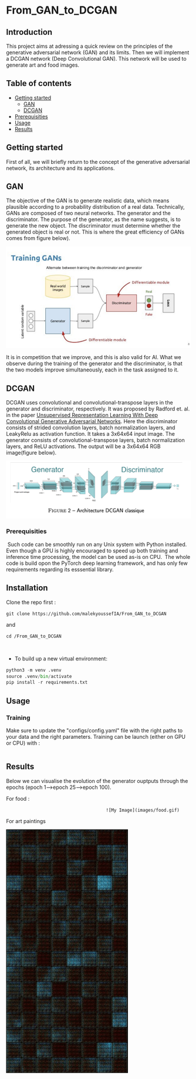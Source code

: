 # From_GAN_to_DCGAN

## Introduction
This project aims at adressing a quick review on the principles of the generative adversarial network (GAN)  and its limits. Then we will implement a DCGAN network (Deep Convolutional GAN). This network will be used to generate art and food images.

## Table of contents
* [Getting started](#getting-started)
    * [GAN](#generative-adversarial-network)
    * [DCGAN](#Deep-Convolutional-GAN)
* [Prerequisities](#Prerequisities)
* [Usage](#usage)
* [Results](#results)


## Getting started
First of all, we will briefly return to the concept of the generative adversarial network, its architecture and its applications.


## GAN 
The objective of the GAN is to generate realistic data, which means plausible according to a probability
distribution of a real data. 
Technically, GANs are composed of two neural networks. The generator and the discriminator. The purpose of the generator, as the name suggests, is to generate the new object. The discriminator must determine whether the generated object is real or not. This is where the great efficiency of GANs comes from figure below).

![My Image](images/gan.png)

It is in competition that we improve, and this is also valid for AI. What we observe during the training of the generator and the discriminator, is that the two models improve simultaneously, each in the task assigned to it.

## DCGAN
DCGAN uses convolutional and convolutional-transpose layers in the generator and discriminator, respectively. It was proposed by Radford et. al. in the paper [Unsupervised Representation Learning With Deep Convolutional Generative Adversarial Networks](https://arxiv.org/pdf/1511.06434.pdf).  Here the discriminator consists of strided convolution layers, batch normalization layers, and LeakyRelu as activation function. It takes a 3x64x64 input image. The generator consists of convolutional-transpose layers, batch normalization layers, and ReLU activations. The output will be a 3x64x64 RGB image(figure below).


![My Image](images/DCGAN.png)

### Prerequisities
​
Such code can be smoothly run on any Unix system with Python installed. Even though a GPU is highly encouraged to speed up both training and inference time processing, the model can be used as-is on CPU. 
​
The whole code is build opon the PyTorch deep learning framework, and has only few requirements regarding its esssential library. 
​
​
## Installation

Clone the repo first : 
```
git clone https://github.com/malekyoussefIA/From_GAN_to_DCGAN
```
and 
```
cd /From_GAN_to_DCGAN
```
​
* To build up a new virtual environment:
```python 
python3 -m venv .venv
source .venv/bin/activate
pip install -r requirements.txt
```

## Usage 
### Training

Make sure to update the "configs/config.yaml" file with the right paths to your data and the right parameters.
Training can be launch (either on GPU or CPU) with : 

```bash python -m train.dcgan
```


## Results
Below we can visualise the evolution of the generator ouptputs through the epochs (epoch 1-->epoch 25-->epoch 100).

For food :

                                          ![My Image](images/food.gif)



For art paintings

![My Image](images/art.gif)

